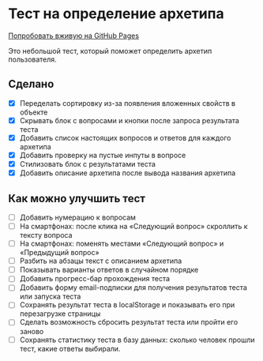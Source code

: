 # Тест на определение архетипа

[Попробовать вживую на GitHub Pages](https://tmshchk.github.io/archetype-test/)

Это небольшой тест, который поможет определить архетип пользователя.

## Сделано

- [x] Переделать сортировку из-за появления вложенных свойств в объекте
- [x] Скрывать блок с вопросами и кнопки после запроса результата теста
- [x] Добавить список настоящих вопросов и ответов для каждого архетипа
- [x] Добавить проверку на пустые инпуты в вопросе
- [x] Стилизовать блок с результатами теста
- [x] Добавить описание архетипа после вывода названия архетипа

## Как можно улучшить тест

- [ ] Добавить нумерацию к вопросам
- [ ] На смартфонах: после клика на «Следующий вопрос» скроллить к тексту вопроса
- [ ] На смартфонах: поменять местами «Следующий вопрос» и «Предыдущий вопрос»
- [ ] Разбить на абзацы текст с описанием архетипа
- [ ] Показывать варианты ответов в случайном порядке
- [ ] Добавить прогресс-бар прохождения теста
- [ ] Добавить форму email-подписки для получения результатов теста или запуска теста
- [ ] Сохранять результат теста в localStorage и показывать его при перезагрузке страницы
- [ ] Сделать возможность сбросить результат теста или пройти его заново
- [ ] Сохранять статистику теста в базу данных: сколько человек прошли тест, какие ответы выбирали.
